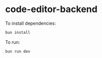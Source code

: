 # code-editor-backend

To install dependencies:

```bash
bun install
```

To run:

```bash
bun run dev
```
